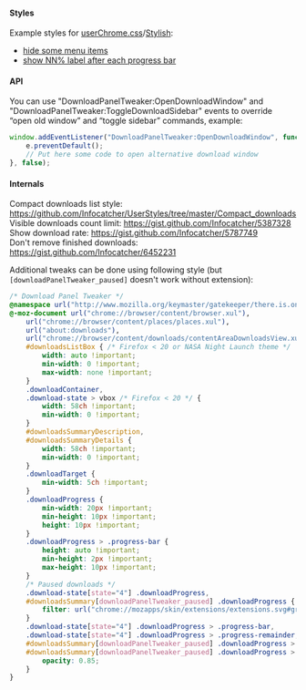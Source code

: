 #### Styles
Example styles for <a href="http://kb.mozillazine.org/UserChrome.css">userChrome.css</a>/<a href="https://addons.mozilla.org/addon/stylish/">Stylish</a>:
* <a href="https://github.com/Infocatcher/UserStyles/blob/master/Download_Panel_Tweaker_hide_items">hide some menu items</a>
* <a href="https://github.com/Infocatcher/UserStyles/blob/master/Download_percentage">show NN% label after each progress bar</a>

#### API
You can use "DownloadPanelTweaker:OpenDownloadWindow" and "DownloadPanelTweaker:ToggleDownloadSidebar" events to override “open old window” and “toggle sidebar” commands, example:
```js
window.addEventListener("DownloadPanelTweaker:OpenDownloadWindow", function(e) {
	e.preventDefault();
	// Put here some code to open alternative download window
}, false);
```

#### Internals
Compact downloads list style: https://github.com/Infocatcher/UserStyles/tree/master/Compact_downloads
<br>Visible downloads count limit: https://gist.github.com/Infocatcher/5387328
<br>Show download rate: https://gist.github.com/Infocatcher/5787749
<br>Don't remove finished downloads: https://gist.github.com/Infocatcher/6452231

Additional tweaks can be done using following style (but `[downloadPanelTweaker_paused]` doesn't work without extension):
```css
/* Download Panel Tweaker */
@namespace url("http://www.mozilla.org/keymaster/gatekeeper/there.is.only.xul");
@-moz-document url("chrome://browser/content/browser.xul"),
	url("chrome://browser/content/places/places.xul"),
	url("about:downloads"),
	url("chrome://browser/content/downloads/contentAreaDownloadsView.xul") {
	#downloadsListBox { /* Firefox < 20 or NASA Night Launch theme */
		width: auto !important;
		min-width: 0 !important;
		max-width: none !important;
	}
	.downloadContainer,
	.download-state > vbox /* Firefox < 20 */ {
		width: 58ch !important;
		min-width: 0 !important;
	}
	#downloadsSummaryDescription,
	#downloadsSummaryDetails {
		width: 58ch !important;
		min-width: 0 !important;
	}
	.downloadTarget {
		min-width: 5ch !important;
	}
	.downloadProgress {
		min-width: 20px !important;
		min-height: 10px !important;
		height: 10px !important;
	}
	.downloadProgress > .progress-bar {
		height: auto !important;
		min-height: 2px !important;
		max-height: 10px !important;
	}
	/* Paused downloads */
	.download-state[state="4"] .downloadProgress,
	#downloadsSummary[downloadPanelTweaker_paused] .downloadProgress {
		filter: url("chrome://mozapps/skin/extensions/extensions.svg#greyscale");
	}
	.download-state[state="4"] .downloadProgress > .progress-bar,
	.download-state[state="4"] .downloadProgress > .progress-remainder,
	#downloadsSummary[downloadPanelTweaker_paused] .downloadProgress > .progress-bar,
	#downloadsSummary[downloadPanelTweaker_paused] .downloadProgress > .progress-remainder {
		opacity: 0.85;
	}
}
```